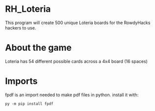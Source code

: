# RH_Loteria
This program will create 500 unique Loteria boards for the RowdyHacks hackers to use.

# About the game
Loteria has 54 different possible cards across a 4x4 board (16 spaces)

# Imports
fpdf is an import needed to make pdf files in python. install it with:

    py -m pip install fpdf
